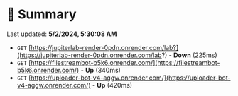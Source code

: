 # 📖 Summary
Last updated: **5/2/2024, 5:30:08 AM**

- `GET` [https://jupiterlab-render-0pdn.onrender.com/lab?](https://jupiterlab-render-0pdn.onrender.com/lab?) - **Down** (225ms)
- `GET` [https://filestreambot-b5k6.onrender.com/](https://filestreambot-b5k6.onrender.com/) - **Up** (340ms)
- `GET` [https://uploader-bot-v4-aggw.onrender.com/](https://uploader-bot-v4-aggw.onrender.com/) - **Up** (420ms)
